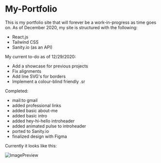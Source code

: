 # My-Portfolio

This is my portfolio site that will forever be a work-in-progress as time goes on.
As of December 2020, my site is structured with the following:

- React.js
- Tailwind CSS
- Sanity.io (as an API)

My current to-do as of 12/29/2020:

- Add a showcase for previous projects
- Fix alignments
- Add line SVG's for borders
- Implement a colour-blind friendly .sr 

Completed:

- mail:to gmail
- added professional links
- added basic about-me
- added basic intro
- added hey-hi-hello introheader
- added animated pulse to introheader
- ported to Sanity.io
- finalized design with Figma

Currently it looks like this:

![ImagePreview](https://imgur.com/fo4HkfT.gif)